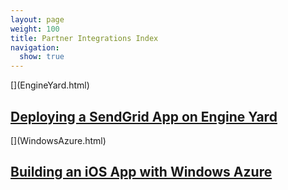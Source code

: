 ```yaml
---
layout: page
weight: 100
title: Partner Integrations Index
navigation:
  show: true
---
```


<div markdown="1" class="row-fluid">
<div markdown="1" class="span4 well callout">
[<span class="pull-right icon-12"></span>](EngineYard.html)

## [Deploying a SendGrid App on Engine Yard](EngineYard.html)

</div>
<div markdown="1" class="span4 well callout">
[<span class="pull-right icon-12"></span>](WindowsAzure.html)

## [Building an iOS App with Windows Azure](WindowsAzure.html)

</div>
</div>

